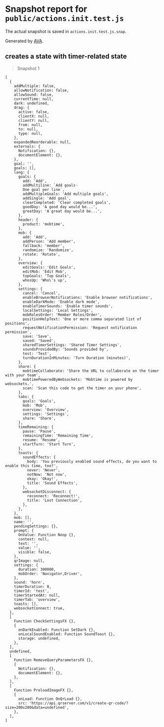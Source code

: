 # Snapshot report for `public/actions.init.test.js`

The actual snapshot is saved in `actions.init.test.js.snap`.

Generated by [AVA](https://avajs.dev).

## creates a state with timer-related state

> Snapshot 1

    [
      {
        addMultiple: false,
        allowNotification: false,
        allowSound: false,
        currentTime: null,
        dark: undefined,
        drag: {
          active: false,
          clientX: null,
          clientY: null,
          from: null,
          to: null,
          type: null,
        },
        expandedReorderable: null,
        externals: {
          Notification: {},
          documentElement: {},
        },
        goal: '',
        goals: [],
        lang: {
          goals: {
            add: 'Add',
            addMultiline: `Add goals␊
            One goal per line`,
            addMultipleGoals: 'Add multiple goals',
            addSingle: 'Add goal',
            clearCompleted: 'Clear completed goals',
            goodDay: 'A good day would be...',
            greatDay: 'A great day would be...',
          },
          header: {
            product: 'mobtime',
          },
          mob: {
            add: 'Add',
            addPerson: 'Add member',
            fallback: 'member',
            randomize: 'Randomize',
            rotate: 'Rotate',
          },
          overview: {
            editGoals: 'Edit Goals',
            editMob: 'Edit Mob',
            topGoals: 'Top Goals',
            whosUp: 'Who\'s up',
          },
          settings: {
            cancel: 'Cancel',
            enableBrowserNotifications: 'Enable browser notifications',
            enableDarkMode: 'Enable dark mode',
            enableTimerSounds: 'Enable timer sounds',
            localSettings: 'Local Settings',
            mobRolesOrder: 'Member Roles/Order',
            positionHelpText: 'One or more comma separated list of positions',
            requestNotificationPermission: 'Request notification permission',
            save: 'Save',
            saved: 'Saved',
            sharedTimerSettings: 'Shared Timer Settings',
            soundsProvidedBy: 'Sounds provided by',
            test: 'Test',
            turnDurationInMinutes: 'Turn Duration (minutes)',
          },
          share: {
            mobtimeCollaborate: 'Share the URL to collaborate on the timer with your team',
            mobtimePoweredByWebsockets: 'Mobtime is powered by websockets.',
            scan: 'Scan this code to get the timer on your phone',
          },
          tabs: {
            goals: 'Goals',
            mob: 'Mob',
            overview: 'Overview',
            settings: 'Settings',
            share: 'Share',
          },
          timeRemaining: {
            pause: 'Pause',
            remainingTime: 'Remaining Time',
            resume: 'Resume',
            startTurn: 'Start Turn',
          },
          toasts: {
            soundEffects: {
              body: 'You previously enabled sound effects, do you want to enable this time, too?',
              never: 'Never',
              notNow: 'Not now',
              okay: 'Okay!',
              title: 'Sound Effects',
            },
            websocketDisconnect: {
              reconnect: 'Reconnect!',
              title: 'Lost Connection',
            },
          },
        },
        mob: [],
        name: '',
        pendingSettings: {},
        prompt: {
          OnValue: Function Noop {},
          context: null,
          text: '',
          value: '',
          visible: false,
        },
        qrImage: null,
        settings: {
          duration: 300000,
          mobOrder: 'Navigator,Driver',
        },
        sound: 'horn',
        timerDuration: 0,
        timerId: 'test',
        timerStartedAt: null,
        timerTab: 'overview',
        toasts: [],
        websocketConnect: true,
      },
      [
        Function CheckSettingsFX {},
        {
          onDarkEnabled: Function SetDark {},
          onLocalSoundEnabled: Function SoundToast {},
          storage: undefined,
        },
      ],
      undefined,
      [
        Function RemoveQueryParametersFX {},
        {
          Notification: {},
          documentElement: {},
        },
      ],
      [
        Function PreloadImageFX {},
        {
          onLoad: Function OnQrLoad {},
          src: 'https://api.qrserver.com/v1/create-qr-code/?size=200x200&data=undefined',
        },
      ],
    ]
